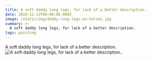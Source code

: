 ```yaml
---
title: A soft daddy long legs, for lack of a better description.
date: 2019-12-12T06:00:00.000Z
image: /static/img/daddy-long-legs-on-horses.jpg
summary: >-
  A soft daddy long legs, for lack of a better description.
tags: painting
---
```

  A soft daddy long legs, for lack of a better description.
![A soft daddy long legs, for lack of a better description..](/static/img/soft-daddy-long-legs-on-horses.jpg)